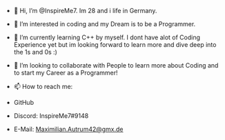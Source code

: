 - 👋 Hi, I’m @InspireMe7. Im 28 and i life in Germany.
- 👀 I’m interested in coding and my Dream is to be a Programmer.
- 🌱 I’m currently learning C++ by myself. I dont have alot of Coding Experience yet but im looking forward to learn more and dive deep into the 1s and 0s :)
- 💞️ I’m looking to collaborate with People to learn more about Coding and to start my Career as a Programmer!
- 📫 How to reach me: 

- GitHub
- Discord: InspireMe7#9148
- E-Mail: Maximilian.Autrum42@gmx.de



<!---
InspireMe7/InspireMe7 is a ✨ special ✨ repository because its `README.md` (this file) appears on your GitHub profile.
You can click the Preview link to take a look at your changes.
--->
